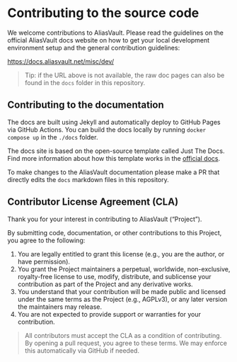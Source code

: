 # Contributing to the source code
We welcome contributions to AliasVault. Please read the guidelines on the official AliasVault docs website on how to get your local development environment setup and the general contribution guidelines:

https://docs.aliasvault.net/misc/dev/

> Tip: if the URL above is not available, the raw doc pages can also be found in the `docs` folder in this repository.

## Contributing to the documentation
The docs are built using Jekyll and automatically deploy to GitHub Pages via GitHub Actions. You can build the docs locally by running `docker compose up` in the `./docs` folder.

The docs site is based on the open-source template called Just The Docs. Find more information about how this template works in the [official docs](https://just-the-docs.github.io/just-the-docs/).


To make changes to the AliasVault documentation please make a PR that directly edits the `docs` markdown files in this repository.

## Contributor License Agreement (CLA)
Thank you for your interest in contributing to AliasVault (“Project”).

By submitting code, documentation, or other contributions to this Project, you agree to the following:

1. You are legally entitled to grant this license (e.g., you are the author, or have permission).
2. You grant the Project maintainers a perpetual, worldwide, non-exclusive, royalty-free license to use, modify, distribute, and sublicense your contribution as part of the Project and any derivative works.
3. You understand that your contribution will be made public and licensed under the same terms as the Project (e.g., AGPLv3), or any later version the maintainers may release.
4. You are not expected to provide support or warranties for your contribution.

> All contributors must accept the CLA as a condition of contributing. By opening a pull request, you agree to these terms. We may enforce this automatically via GitHub if needed.